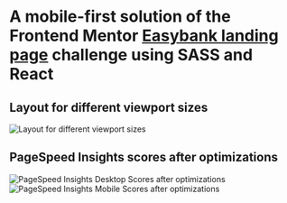 # A mobile-first solution of the Frontend Mentor [Easybank landing page](https://www.frontendmentor.io/challenges/easybank-landing-page-WaUhkoDN) challenge using SASS and React 


## Layout for different viewport sizes
![Layout for different viewport sizes](https://github.com/artemdmytrenko/easybank-landing/assets/125161004/797b6572-ee80-480a-b3a0-d9d2e0292ce9)
## PageSpeed Insights scores after optimizations 
![PageSpeed Insights Desktop Scores after optimizations](https://github.com/artemdmytrenko/easybank-landing/assets/125161004/989e4eab-67cb-493f-bf7d-2dda98d3fae4)
![PageSpeed Insights Mobile Scores after optimizations](https://github.com/artemdmytrenko/easybank-landing/assets/125161004/0f5802f3-f141-4725-ac85-cb44e0b1b3be)

